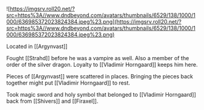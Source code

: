 ![https://imgsrv.roll20.net/?src=https%3A//www.dndbeyond.com/avatars/thumbnails/6529/138/1000/1000/636985372023824384.jpeg%23.png](https://imgsrv.roll20.net/?src=https%3A//www.dndbeyond.com/avatars/thumbnails/6529/138/1000/1000/636985372023824384.jpeg%23.png)

Located in [[Argynvast]]

Fought [[Strahd]] before he was a vampire as well. Also a member of the order of the silver dragon. Loyalty to [[Vladimir Horngaard]] keeps him here.

Pieces of [[Argynvast]] were scattered in places. Bringing the pieces back together might put [[Vladimir Horngaard]] to rest.

Took magic sword and holy symbol that belonged to [[Vladimir Horngaard]] back from [[Shivers]] and [[Firaxel]].  